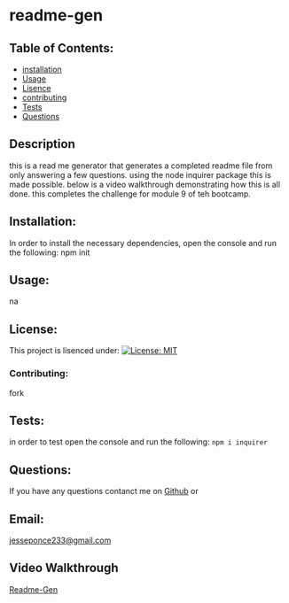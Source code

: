# readme-gen 
## Table of Contents:
* [installation](#installation)
* [Usage](#usage)
* [Lisence](#lisence)
* [contributing](#contribute)
* [Tests](#tests)
* [Questions](#questions)
## Description
this is a read me generator that generates a completed readme file from only answering a few questions. using the node inquirer package this is made possible. below is a video walkthrough demonstrating how this is all done. this completes the challenge for module 9 of teh bootcamp. 
## Installation:
In order to install the necessary dependencies, open the console and run the following:
npm init 
## Usage:
na
## License:
This project is lisenced under:
[![License: MIT](https://img.shields.io/badge/License-MIT-yellow.svg)](https://opensource.org/licenses/MIT)
### Contributing:
fork
## Tests:
in order to test open the console and run the following:
```npm i inquirer```
## Questions:
If you have any questions contanct me on [Github](https://github.com/soulreaper077) or 
## Email: 
jesseponce233@gmail.com

## Video Walkthrough 
[Readme-Gen](https://drive.google.com/file/d/1oUZneN4MCTNCsO5xSaxLK-T3nV6wITgi/view)
